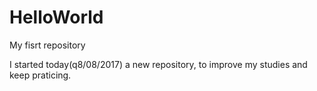 # HelloWorld
My fisrt repository

I started today(q8/08/2017) a new repository, to improve my studies and keep praticing.
